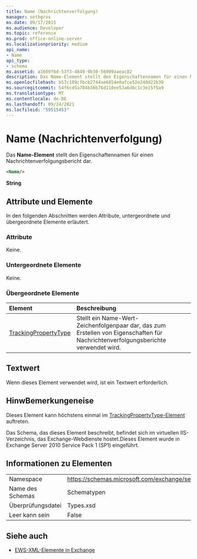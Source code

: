 ```yaml
---
title: Name (Nachrichtenverfolgung)
manager: sethgros
ms.date: 09/17/2015
ms.audience: Developer
ms.topic: reference
ms.prod: office-online-server
ms.localizationpriority: medium
api_name:
- Name
api_type:
- schema
ms.assetid: a1669f6d-53f3-4849-9b30-56909aaeac82
description: Das Name-Element stellt den Eigenschaftennamen für einen Nachrichtenverfolgungsbericht dar.
ms.openlocfilehash: b57c109cfbcb2744ae6854e0afce52e240d22b30
ms.sourcegitcommit: 54f6cd5a704b36b76d110ee53a6d6c1c3e15f5a9
ms.translationtype: MT
ms.contentlocale: de-DE
ms.lasthandoff: 09/24/2021
ms.locfileid: "59515453"
---
```

# <a name="name-message-tracking"></a>Name (Nachrichtenverfolgung)

Das **Name-Element** stellt den Eigenschaftennamen für einen Nachrichtenverfolgungsbericht dar. 
  
```xml
<Name/>
```

**String**

## <a name="attributes-and-elements"></a>Attribute und Elemente

In den folgenden Abschnitten werden Attribute, untergeordnete und übergeordnete Elemente erläutert.
  
### <a name="attributes"></a>Attribute

Keine.
  
### <a name="child-elements"></a>Untergeordnete Elemente

Keine.
  
### <a name="parent-elements"></a>Übergeordnete Elemente

|**Element**|**Beschreibung**|
|:-----|:-----|
|[TrackingPropertyType](trackingpropertytype.md) <br/> |Stellt ein Name-Wert-Zeichenfolgenpaar dar, das zum Erstellen von Eigenschaften für Nachrichtenverfolgungsberichte verwendet wird.  <br/> |
   
## <a name="text-value"></a>Textwert

Wenn dieses Element verwendet wird, ist ein Textwert erforderlich.
  
## <a name="remarks"></a>HinwBemerkungeneise

Dieses Element kann höchstens einmal im [TrackingPropertyType-Element](trackingpropertytype.md) auftreten. 
  
Das Schema, das dieses Element beschreibt, befindet sich im virtuellen IIS-Verzeichnis, das Exchange-Webdienste hostet.Dieses Element wurde in Exchange Server 2010 Service Pack 1 (SP1) eingeführt.
  
## <a name="element-information"></a>Informationen zu Elementen

|||
|:-----|:-----|
|Namespace  <br/> |https://schemas.microsoft.com/exchange/services/2006/types  <br/> |
|Name des Schemas  <br/> |Schematypen  <br/> |
|Überprüfungsdatei  <br/> |Types.xsd  <br/> |
|Leer kann sein  <br/> |False  <br/> |
   
## <a name="see-also"></a>Siehe auch

- [EWS-XML-Elemente in Exchange](ews-xml-elements-in-exchange.md)

